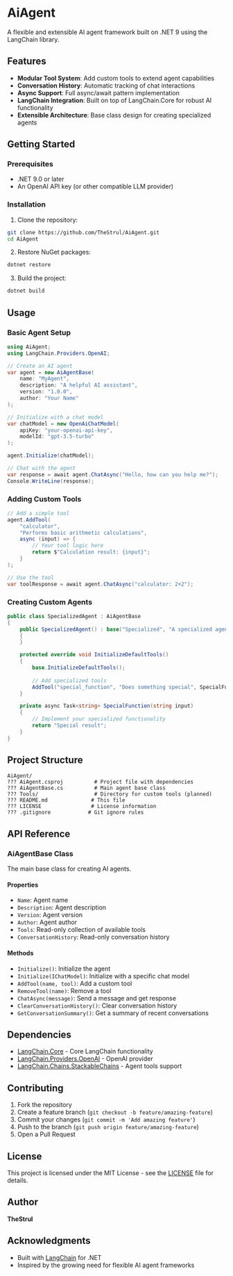 # AiAgent

A flexible and extensible AI agent framework built on .NET 9 using the LangChain library.

## Features

- **Modular Tool System**: Add custom tools to extend agent capabilities
- **Conversation History**: Automatic tracking of chat interactions
- **Async Support**: Full async/await pattern implementation
- **LangChain Integration**: Built on top of LangChain.Core for robust AI functionality
- **Extensible Architecture**: Base class design for creating specialized agents

## Getting Started

### Prerequisites

- .NET 9.0 or later
- An OpenAI API key (or other compatible LLM provider)

### Installation

1. Clone the repository:
```bash
git clone https://github.com/TheStrul/AiAgent.git
cd AiAgent
```

2. Restore NuGet packages:
```bash
dotnet restore
```

3. Build the project:
```bash
dotnet build
```

## Usage

### Basic Agent Setup

```csharp
using AiAgent;
using LangChain.Providers.OpenAI;

// Create an AI agent
var agent = new AiAgentBase(
    name: "MyAgent",
    description: "A helpful AI assistant",
    version: "1.0.0",
    author: "Your Name"
);

// Initialize with a chat model
var chatModel = new OpenAiChatModel(
    apiKey: "your-openai-api-key",
    modelId: "gpt-3.5-turbo"
);

agent.Initialize(chatModel);

// Chat with the agent
var response = await agent.ChatAsync("Hello, how can you help me?");
Console.WriteLine(response);
```

### Adding Custom Tools

```csharp
// Add a simple tool
agent.AddTool(
    "calculator",
    "Performs basic arithmetic calculations",
    async (input) => {
        // Your tool logic here
        return $"Calculation result: {input}";
    }
);

// Use the tool
var toolResponse = await agent.ChatAsync("calculator: 2+2");
```

### Creating Custom Agents

```csharp
public class SpecializedAgent : AiAgentBase
{
    public SpecializedAgent() : base("Specialized", "A specialized agent", "1.0", "Author")
    {
    }

    protected override void InitializeDefaultTools()
    {
        base.InitializeDefaultTools();
        
        // Add specialized tools
        AddTool("special_function", "Does something special", SpecialFunction);
    }

    private async Task<string> SpecialFunction(string input)
    {
        // Implement your specialized functionality
        return "Special result";
    }
}
```

## Project Structure

```
AiAgent/
??? AiAgent.csproj          # Project file with dependencies
??? AiAgentBase.cs          # Main agent base class
??? Tools/                  # Directory for custom tools (planned)
??? README.md              # This file
??? LICENSE                # License information
??? .gitignore            # Git ignore rules
```

## API Reference

### AiAgentBase Class

The main base class for creating AI agents.

#### Properties
- `Name`: Agent name
- `Description`: Agent description
- `Version`: Agent version
- `Author`: Agent author
- `Tools`: Read-only collection of available tools
- `ConversationHistory`: Read-only conversation history

#### Methods
- `Initialize()`: Initialize the agent
- `Initialize(IChatModel)`: Initialize with a specific chat model
- `AddTool(name, tool)`: Add a custom tool
- `RemoveTool(name)`: Remove a tool
- `ChatAsync(message)`: Send a message and get response
- `ClearConversationHistory()`: Clear conversation history
- `GetConversationSummary()`: Get a summary of recent conversations

## Dependencies

- [LangChain.Core](https://www.nuget.org/packages/LangChain.Core/) - Core LangChain functionality
- [LangChain.Providers.OpenAI](https://www.nuget.org/packages/LangChain.Providers.OpenAI/) - OpenAI provider
- [LangChain.Chains.StackableChains](https://www.nuget.org/packages/LangChain.Chains.StackableChains/) - Agent tools support

## Contributing

1. Fork the repository
2. Create a feature branch (`git checkout -b feature/amazing-feature`)
3. Commit your changes (`git commit -m 'Add amazing feature'`)
4. Push to the branch (`git push origin feature/amazing-feature`)
5. Open a Pull Request

## License

This project is licensed under the MIT License - see the [LICENSE](LICENSE) file for details.

## Author

**TheStrul**

## Acknowledgments

- Built with [LangChain](https://github.com/tryAGI/LangChain) for .NET
- Inspired by the growing need for flexible AI agent frameworks